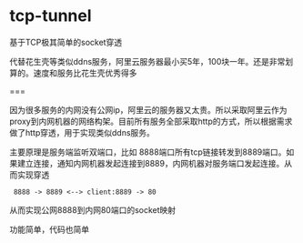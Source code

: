 # tcp-tunnel 
基于TCP极其简单的socket穿透

代替花生壳等类似ddns服务，阿里云服务器最小买5年，100块一年。还是非常划算的。速度和服务比花生壳优秀得多

===

因为很多服务的内网没有公网ip，阿里云的服务器又太贵。所以采取阿里云作为proxy到内网机器的网络构架。目前所有服务全部采取http的方式，所以根据需求做了http穿透，用于实现类似ddns服务。

主要原理是服务端监听双端口，比如 8888端口所有tcp链接转发到8889端口。如果建立连接，通知内网机器发起连接到8889，内网机器对服务端口发起连接。从而实现穿透

``` 8888 -> 8889 <--> client:8889 -> 80```

从而实现公网8888到内网80端口的socket映射

功能简单，代码也简单
